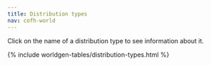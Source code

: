 ```yaml
---
title: Distribution types
nav: cofh-world
---
```


Click on the name of a distribution type to see information about it.

{% include worldgen-tables/distribution-types.html %}

